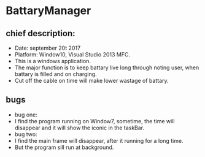 # BattaryManager

## chief description:
* Date: september 20t 2017
* Platform: Window10, Visual Studio 2013 MFC.
* This is a windows application.
* The major function is to keep battary live long through noting user, when battary is filled and on charging.
* Cut off the cable on time will make lower wastage of battary.

## bugs
* bug one:
* I find the program running on Window7, sometime, the time will disappear and it will show the iconic in the taskBar.
* bug two:
* I find the main frame will disappear, after it running for a long time.
* But the program sill run at background. 


